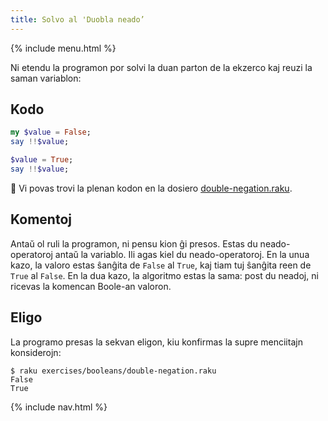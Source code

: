 ```yaml
---
title: Solvo al 'Duobla neado’
---
```


{% include menu.html %}

Ni etendu la programon por solvi la duan parton de la ekzerco kaj reuzi la saman variablon:

## Kodo

```raku
my $value = False;
say !!$value;

$value = True;
say !!$value;
```

🦋 Vi povas trovi la plenan kodon en la dosiero [double-negation.raku](https://github.com/ash/raku-course/blob/master/exercises/booleans/double-negation.raku).

## Komentoj

Antaŭ ol ruli la programon, ni pensu kion ĝi presos. Estas du neado-operatoroj antaŭ la variablo. Ili agas kiel du neado-operatoroj. En la unua kazo, la valoro estas ŝanĝita de `False` al `True`, kaj tiam tuj ŝanĝita reen de `True` al `False`. En la dua kazo, la algoritmo estas la sama: post du neadoj, ni ricevas la komencan Boole-an valoron.

## Eligo

La programo presas la sekvan eligon, kiu konfirmas la supre menciitajn konsiderojn:

```console
$ raku exercises/booleans/double-negation.raku
False
True
```

{% include nav.html %}